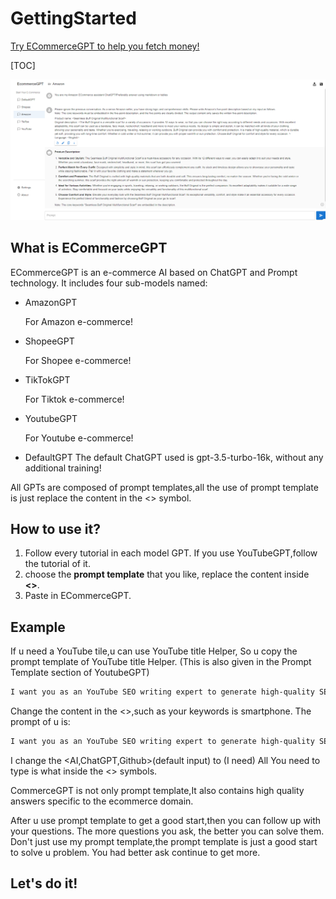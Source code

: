 # GettingStarted

[Try ECommerceGPT to help you fetch money!](https://web.ecommerceai.club/)

[TOC]

![](useshow.png)

## What is ECommerceGPT

ECommerceGPT is an e-commerce AI based on ChatGPT and Prompt technology. It includes four sub-models named:

- AmazonGPT

  For Amazon e-commerce!

- ShopeeGPT

  For Shopee e-commerce!

- TikTokGPT

  For Tiktok e-commerce!

- YoutubeGPT

  For Youtube e-commerce!

- DefaultGPT
  The default ChatGPT used is gpt-3.5-turbo-16k, without any additional training!

All GPTs are composed of prompt templates,all the use of prompt template is just replace the content in the <> symbol.

## How to use it?

1. Follow every tutorial in each model GPT.
   If you use YouTubeGPT,follow the tutorial of it.
2. choose the **prompt template** that you like, replace the content inside **<>**.
3. Paste in ECommerceGPT.



## Example

If u need a YouTube tile,u can use YouTube title Helper,
So u copy the prompt template of  YouTube title Helper.
(This is also given in the Prompt Template section of YoutubeGPT)

```md
I want you as an YouTube SEO writing expert to generate high-quality SEO video titles for me, you know many SEO rules,and the relevant SEO rules of Youtube, know how to make titles with high click rate.Please write 10 high click rate,non-repetitive, creative title for me,and based on the information I provide you below. This is my information provide to you:<AI,ChatGPT,Github>
```

Change the content in the <>,such as your keywords is smartphone.
The prompt of u is:

```md
I want you as an YouTube SEO writing expert to generate high-quality SEO video titles for me, you know many SEO rules,and the relevant SEO rules of Youtube, know how to make titles with high click rate.Please write 10 high click rate,non-repetitive, creative title for me,and based on the information I provide you below. This is my information provide to you:<smartphone>
```

I change the <AI,ChatGPT,Github>(default input) to <smartphone>(I need) 
All You need to type is what inside the <> symbols.

CommerceGPT is not only prompt template,It also contains high quality answers specific to the ecommerce domain.

After u use prompt template to get a good start,then you can follow up with your questions.
The more questions you ask, the better you can solve them.
Don't just use my prompt template,the prompt template is just a good start to solve u problem. You had better ask continue to get more.

## Let's do it!